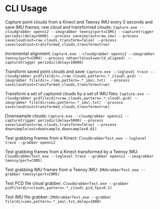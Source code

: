 # CLI Usage

Capture point clouds from a Kinect and Teensy IMU every 5 seconds and save IMU frames, raw cloud and transformed clouds:
`Capture.exe --cloudgrabber openni2 --imugrabber teensy(port=COM5) --capturetrigger periodic(delay=5000) --process saveimu(out=raw_imu) --process savecloud(out=raw_clouds,transform=false) --process savecloud(out=transformed_clouds,transform=true)`

Incremental alignment:
`Capture.exe --cloudgrabber openni2 --imugrabber teensy(port=COM4) --process ndtworld(out=world_aligned) --capturetrigger periodic(delay=10000)`

Transform saved point clouds and save:
`Capture.exe --loglevel trace --cloudgrabber pcdfile(dir=./raw_clouds,pattern=.*_cloud\.pcd) --imugrabber file(dir=./imu,pattern=.*_imu\.txt)  --process savecloud(out=transformed_clouds,transform=true)`

Transform a set of captured clouds by a set of IMU files:
`Capture.exe --cloudgrabber pcdfile(dir=raw_clouds,pattern=.*_cloud\.pcd) --imugrabber file(dir=imu,pattern=.*_imu\.txt) --process savecloud(out=transformed_clouds,transform=true)`

Downsample clouds:
`Capture.exe --cloudgrabber openni2 --capturetrigger periodic(delay=5000) --process savecloud(out=raw_clouds,transform=false) --process downsample(out=downsample,downsample=0.01)`

Test grabbing frames from a Kinect:
`CloudGrabberTest.exe --loglevel trace --grabber openni2`

Test grabbing frames from a Kinect transformed by a Teensy IMU:
`CloudGrabberTest.exe --loglevel trace --grabber openni2 --imugrabber teensy(port=COM5)`

Test grabbing IMU frames from a Teensy IMU:
`IMUGrabberTest.exe --grabber teensy(port=COM5)`

Test PCD file cloud grabber:
`CloudGrabberTest.exe --grabber pcdfile(dir=clouds,pattern=.*_cloud\.pcd,fps=0.1)`

Test IMU file grabber:
`IMUGrabberTest.exe --grabber file(dir=imu,pattern=.*_imu\.txt,delay=1000)`
